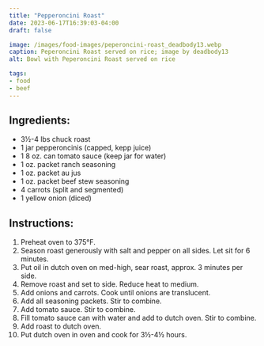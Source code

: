 ```yaml
---
title: "Pepperoncini Roast"
date: 2023-06-17T16:39:03-04:00
draft: false

image: /images/food-images/peperoncini-roast_deadbody13.webp
caption: Peperoncini Roast served on rice; image by deadbody13
alt: Bowl with Peperoncini Roast served on rice

tags:
- food
- beef
---
```


## Ingredients:
- 3&frac12;-4 lbs chuck roast
- 1 jar pepperoncinis (capped, kepp juice)
- 1 8 oz. can tomato sauce (keep jar for water)
- 1 oz. packet ranch seasoning
- 1 oz. packet au jus
- 1 oz. packet beef stew seasoning
- 4 carrots (split and segmented)
- 1 yellow onion (diced)

## Instructions:
1. Preheat oven to 375&deg;F.
1. Season roast generously with salt and pepper on all sides. Let sit for 6 minutes.
1. Put oil in dutch oven on med-high, sear roast, approx. 3 minutes per side.
1. Remove roast and set to side. Reduce heat to medium.
1. Add onions and carrots. Cook until onions are translucent.
1. Add all seasoning packets. Stir to combine.
1. Add tomato sauce. Stir to combine.
1. Fill tomato sauce can with water and add to dutch oven. Stir to combine.
1. Add roast to dutch oven.
1. Put dutch oven in oven and cook for 3&frac12;-4&frac12; hours.
